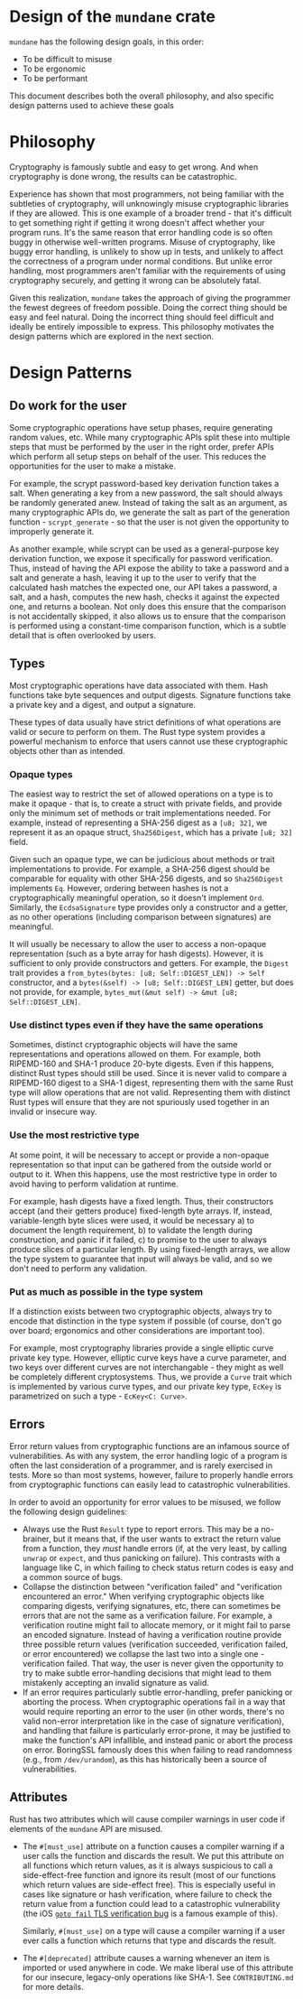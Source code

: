 # Design of the `mundane` crate

`mundane` has the following design goals, in this order:
- To be difficult to misuse
- To be ergonomic
- To be performant

This document describes both the overall philosophy, and also specific design
patterns used to achieve these goals

# Philosophy

Cryptography is famously subtle and easy to get wrong. And when cryptography is
done wrong, the results can be catastrophic.

Experience has shown that most programmers, not being familiar with the
subtleties of cryptography, will unknowingly misuse cryptographic libraries if
they are allowed. This is one example of a broader trend - that it's difficult
to get something right if getting it wrong doesn't affect whether your program
runs. It's the same reason that error handling code is so often buggy in
otherwise well-written programs. Misuse of cryptography, like buggy error
handling, is unlikely to show up in tests, and unlikely to affect the
correctness of a program under normal conditions. But unlike error handling,
most programmers aren't familiar with the requirements of using cryptography
securely, and getting it wrong can be absolutely fatal.

Given this realization, `mundane` takes the approach of giving the programmer
the fewest degrees of freedom possible. Doing the correct thing should be easy
and feel natural. Doing the incorrect thing should feel difficult and ideally be
entirely impossible to express. This philosophy motivates the design patterns
which are explored in the next section.

# Design Patterns

## Do work for the user

Some cryptographic operations have setup phases, require generating random
values, etc. While many cryptographic APIs split these into multiple steps that
must be performed by the user in the right order, prefer APIs which perform all
setup steps on behalf of the user. This reduces the opportunities for the user
to make a mistake.

For example, the scrypt password-based key derivation function takes a salt.
When generating a key from a new password, the salt should always be randomly
generated anew. Instead of taking the salt as an argument, as many cryptographic
APIs do, we generate the salt as part of the generation function -
`scrypt_generate` - so that the user is not given the opportunity to improperly
generate it.

As another example, while scrypt can be used as a general-purpose key derivation
function, we expose it specifically for password verification. Thus, instead of
having the API expose the ability to take a password and a salt and generate a
hash, leaving it up to the user to verify that the calculated hash matches the
expected one, our API takes a password, a salt, and a hash, computes the new
hash, checks it against the expected one, and returns a boolean. Not only does
this ensure that the comparison is not accidentally skipped, it also allows us
to ensure that the comparison is performed using a constant-time comparison
function, which is a subtle detail that is often overlooked by users.

## Types

Most cryptographic operations have data associated with them. Hash functions
take byte sequences and output digests. Signature functions take a private key
and a digest, and output a signature.

These types of data usually have strict definitions of what operations are valid
or secure to perform on them. The Rust type system provides a powerful mechanism
to enforce that users cannot use these cryptographic objects other than as
intended.

### Opaque types

The easiest way to restrict the set of allowed operations on a type is to make
it opaque - that is, to create a struct with private fields, and provide only
the minimum set of methods or trait implementations needed. For example, instead
of representing a SHA-256 digest as a `[u8; 32]`, we represent it as an opaque
struct, `Sha256Digest`, which has a private `[u8; 32]` field.

Given such an opaque type, we can be judicious about methods or trait
implementations to provide. For example, a SHA-256 digest should be comparable
for equality with other SHA-256 digests, and so `Sha256Digest` implements `Eq`.
However, ordering between hashes is not a cryptographically meaningful
operation, so it doesn't implement `Ord`. Similarly, the `EcdsaSignature` type
provides only a constructor and a getter, as no other operations (including
comparison between signatures) are meaningful.

It will usually be necessary to allow the user to access a non-opaque
representation (such as a byte array for hash digests). However, it is
sufficient to only provide constructors and getters. For example, the `Digest`
trait provides a `from_bytes(bytes: [u8; Self::DIGEST_LEN]) -> Self`
constructor, and a `bytes(&self) -> [u8; Self::DIGEST_LEN]` getter, but does not
provide, for example, `bytes_mut(&mut self) -> &mut [u8; Self::DIGEST_LEN]`.

### Use distinct types even if they have the same operations

Sometimes, distinct cryptographic objects will have the same representations and
operations allowed on them. For example, both RIPEMD-160 and SHA-1 produce
20-byte digests. Even if this happens, distinct Rust types should still be used.
Since it is never valid to compare a RIPEMD-160 digest to a SHA-1 digest,
representing them with the same Rust type will allow operations that are not
valid. Representing them with distinct Rust types will ensure that they are not
spuriously used together in an invalid or insecure way.

### Use the most restrictive type

At some point, it will be necessary to accept or provide a non-opaque
representation so that input can be gathered from the outside world or output to
it. When this happens, use the most restrictive type in order to avoid having
to perform validation at runtime.

For example, hash digests have a fixed length. Thus, their constructors accept
(and their getters produce) fixed-length byte arrays. If, instead,
variable-length byte slices were used, it would be necessary a) to document the
length requirement, b) to validate the length during construction, and panic if
it failed, c) to promise to the user to always produce slices of a particular
length. By using fixed-length arrays, we allow the type system to guarantee that
input will always be valid, and so we don't need to perform any validation.

### Put as much as possible in the type system

If a distinction exists between two cryptographic objects, always try to encode
that distinction in the type system if possible (of course, don't go over board;
ergonomics and other considerations are important too).

For example, most cryptography libraries provide a single elliptic curve private
key type. However, elliptic curve keys have a curve parameter, and two keys over
different curves are not interchangable - they might as well be completely
different cryptosystems. Thus, we provide a `Curve` trait which is implemented
by various curve types, and our private key type, `EcKey` is parametrized on
such a type - `EcKey<C: Curve>`.

## Errors

Error return values from cryptographic functions are an infamous source of
vulnerabilities. As with any system, the error handling logic of a program is
often the last consideration of a programmer, and is rarely exercised in tests.
More so than most systems, however, failure to properly handle errors from
cryptographic functions can easily lead to catastrophic vulnerabilities.

In order to avoid an opportunity for error values to be misused, we follow
the following design guidelines:
- Always use the Rust `Result` type to report errors. This may be a no-brainer,
  but it means that, if the user wants to extract the return value from a
  function, they *must* handle errors (if, at the very least, by calling
  `unwrap` or `expect`, and thus panicking on failure). This contrasts with a
  language like C, in which failing to check status return codes is easy and a
  common source of bugs.
- Collapse the distinction between "verification failed" and "verification
  encountered an error." When verifying cryptographic objects like comparing
  digests, verifying signatures, etc, there can sometimes be errors that are not
  the same as a verification failure. For example, a verification routine might
  fail to allocate memory, or it might fail to parse an encoded signature.
  Instead of having a verification routine provide three possible return values
  (verification succeeded, verification failed, or error encountered) we
  collapse the last two into a single one - verification failed. That way, the
  user is never given the opportunity to try to make subtle error-handling
  decisions that might lead to them mistakenly accepting an invalid signature as
  valid.
- If an error requires particularly subtle error-handling, prefer panicking or
  aborting the process. When cryptographic operations fail in a way that would
  require reporting an error to the user (in other words, there's no valid
  non-error interpretation like in the case of signature verification), and
  handling that failure is particularly error-prone, it may be justified to make
  the function's API infallible, and instead panic or abort the process on
  error. BoringSSL famously does this when failing to read randomness (e.g.,
  from `/dev/urandom`), as this has historically been a source of
  vulnerabilities.

## Attributes

Rust has two attributes which will cause compiler warnings in user code
if elements of the `mundane` API are misused.
- The `#[must_use]` attribute on a function causes a compiler warning if a user
  calls the function and discards the result. We put this attribute on all
  functions which return values, as it is always suspicious to call a
  side-effect-free function and ignore its result (most of our functions which
  return values are side-effect free). This is especially useful in cases like
  signature or hash verification, where failure to check the return value from a
  function could lead to a catastrophic vulnerability (the iOS [`goto fail` TLS
  verification
  bug](https://nakedsecurity.sophos.com/2014/02/24/anatomy-of-a-goto-fail-apples-ssl-bug-explained-plus-an-unofficial-patch/)
  is a famous example of this).

  Similarly, `#[must_use]` on a type will cause a compiler warning if a user
  ever calls a function which returns that type and discards the result.
- The `#[deprecated]` attribute causes a warning whenever an item is imported or
  used anywhere in code. We make liberal use of this attribute for our insecure,
  legacy-only operations like SHA-1. See `CONTRIBUTING.md` for more details.